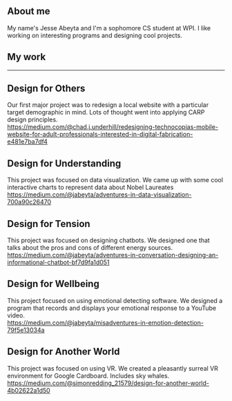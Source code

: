 ## About me
My name's Jesse Abeyta and I'm a sophomore CS student at WPI. I like working on interesting programs and designing cool projects.

## My work
---
## Design for Others
Our first major project was to redesign a local website with a particular target demographic in mind. Lots of thought went into applying CARP design principles.  
https://medium.com/@chad.j.underhill/redesigning-technocopias-mobile-website-for-adult-professionals-interested-in-digital-fabrication-e481e7ba7df4

## Design for Understanding
This project was focused on data visualization. We came up with some cool interactive charts to represent data about Nobel Laureates  
https://medium.com/@jabeyta/adventures-in-data-visualization-700a90c26470

## Design for Tension
This project was focused on designing chatbots. We designed one that talks about the pros and cons of different energy sources.  
https://medium.com/@jabeyta/adventures-in-conversation-designing-an-informational-chatbot-bf7d9fa1d051

## Design for Wellbeing
This project focused on using emotional detecting software. We designed a program that records and displays your emotional response to a YouTube video.  
https://medium.com/@jabeyta/misadventures-in-emotion-detection-79f5e13034a

## Design for Another World
This project was focused on using VR. We created a pleasantly surreal VR environment for Google Cardboard. Includes sky whales.  
https://medium.com/@simonredding_21579/design-for-another-world-4b02622a1d50
